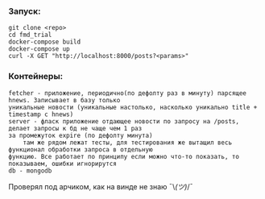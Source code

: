 ### Запуск:

    git clone <repo>
    cd fmd_trial
    docker-compose build
    docker-compose up
    curl -X GET "http://localhost:8000/posts?<params>"

### Контейнеры:

    fetcher - приложение, периодично(по дефолту раз в минуту) парсящее hnews. Записывает в базу только 
	уникальные новости (уникальные настолько, насколько уникально title + timestamp с hnews)
    server - фласк приложение отдающее новости по запросу на /posts, делает запросы к бд не чаще чем 1 раз
	за промежуток expire (по дефолту минута)
        там же рядом лежат тесты, для тестирования же вытащил весь функционал обработки запроса в отдельную 
	функцию. Все работает по принципу если можно что-то показать, то показываем, ошибки игнорирутся
    db - mongodb
    
Проверял под арчиком, как на винде не знаю ¯\\_(ツ)_/¯
